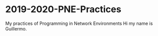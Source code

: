 # 2019-2020-PNE-Practices
My practices of Programming in Network Environments
Hi my name is Guillermo.